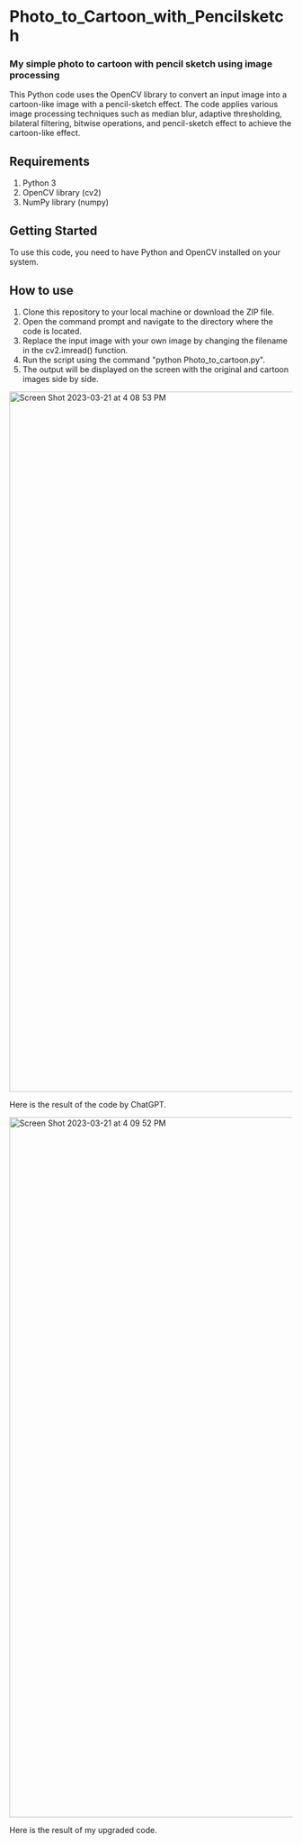 # Photo_to_Cartoon_with_Pencilsketch
### My simple photo to cartoon with pencil sketch using image processing

This Python code uses the OpenCV library to convert an input image into a cartoon-like image with a pencil-sketch effect. The code applies various image processing techniques such as median blur, adaptive thresholding, bilateral filtering, bitwise operations, and pencil-sketch effect to achieve the cartoon-like effect.

## Requirements

1.  Python 3
2.  OpenCV library (cv2)
3.  NumPy library (numpy)

## Getting Started

To use this code, you need to have Python and OpenCV installed on your system.

## How to use

1.  Clone this repository to your local machine or download the ZIP file.
2.  Open the command prompt and navigate to the directory where the code is located.
3.  Replace the input image with your own image by changing the filename in the cv2.imread() function.
4.  Run the script using the command "python Photo_to_cartoon.py".
5.  The output will be displayed on the screen with the original and cartoon images side by side.




<img width="1243" alt="Screen Shot 2023-03-21 at 4 08 53 PM" src="https://user-images.githubusercontent.com/126442096/226538899-dd69a2b6-113c-446e-8c08-d5b86b7a7170.png">

Here is the result of the code by ChatGPT.


<img width="1243" alt="Screen Shot 2023-03-21 at 4 09 52 PM" src="https://user-images.githubusercontent.com/126442096/226539027-c3573296-dc03-43dd-b7d3-f1cf8eb44254.png">

Here is the result of my upgraded code.
